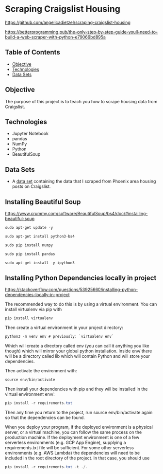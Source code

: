 # Scraping Craigslist Housing


https://github.com/angelicadietzel/scraping-craigslist-housing

https://betterprogramming.pub/the-only-step-by-step-guide-youll-need-to-build-a-web-scraper-with-python-e79066bd895a

## Table of Contents
* [Objective](#objective)
* [Technologies](#technologies)
* [Data Sets](#data-sets)

## Objective
The purpose of this project is to teach you how to scrape housing data from Craigslist.

## Technologies
- Jupyter Notebook
- pandas
- NumPy
- Python
- BeautifulSoup

## Data Sets
- A [data set](https://github.com/angelicadietzel/scraping-craigslist-housing/blob/main/scraping_craigslist_housing/phx_apts.csv) containing the data that I scraped from Phoenix area housing posts on Craigslist. 

## Installing Beautiful Soup

https://www.crummy.com/software/BeautifulSoup/bs4/doc/#installing-beautiful-soup

```java
sudo apt-get update -y

sudo apt-get install python3-bs4

sudo pip install numpy

sudo pip install pandas

sudo apt-get install -y ipython3

```


## Installing Python Dependencies locally in project

https://stackoverflow.com/questions/53925660/installing-python-dependencies-locally-in-project

The recommended way to do this is by using a virtual environment. You can install virtualenv via pip with

```java
pip install virtualenv
```

Then create a virtual environment in your project directory:

```java
python3 -m venv env # previously: `virtualenv env`
```

Which will create a directory called env (you can call it anything you like though) which will mirror your global python installation. Inside env/ there will be a directory called lib which will contain Python and will store your dependencies.

Then activate the environment with:

```java
source env/bin/activate
```

Then install your dependencies with pip and they will be installed in the virtual environment env/:

```java
pip install -r requirements.txt
```

Then any time you return to the project, run source env/bin/activate again so that the dependencies can be found.

When you deploy your program, if the deployed environment is a physical server, or a virtual machine, you can follow the same process on the production machine. If the deployment environment is one of a few serverless environments (e.g. GCP App Engine), supplying a requirements.txt file will be sufficient. For some other serverless environments (e.g. AWS Lambda) the dependencies will need to be included in the root directory of the project. In that case, you should use 

```java
pip install -r requirements.txt -t ./.
```

